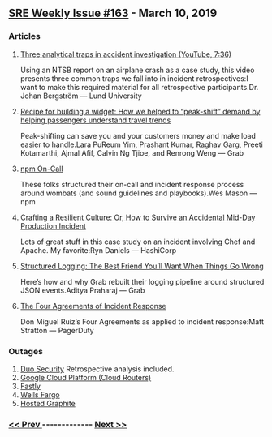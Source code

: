 ## [SRE Weekly Issue #163](https://sreweekly.com/sre-weekly-issue-163/) - March 10, 2019
### Articles

1. [Three analytical traps in accident investigation (YouTube, 7:36)](https://www.youtube.com/watch?v=TqaFT-0cY7U)

    Using an NTSB report on an airplane crash as a case study, this video presents three common traps we fall into in incident retrospectives:I want to make this required material for all retrospective participants.Dr. Johan Bergström — Lund University
1. [Recipe for building a widget: How we helped to “peak-shift” demand by helping passengers understand travel trends](https://engineering.grab.com/peak-shift-demand-travel-trends)

    Peak-shifting can save you and your customers money and make load easier to handle.Lara PuReum Yim, Prashant Kumar, Raghav Garg, Preeti Kotamarthi, Ajmal Afif, Calvin Ng Tjioe, and Renrong Weng — Grab

1. [npm On-Call](https://blog.npmjs.org/post/183244752515/npm-on-call)

    These folks structured their on-call and incident response process around wombats (and sound guidelines and playbooks).Wes Mason — npm
1. [Crafting a Resilient Culture: Or, How to Survive an Accidental Mid-Day Production Incident](https://www.infoq.com/articles/crafting-resilient-culture)

    Lots of great stuff in this case study on an incident involving Chef and Apache. My favorite:Ryn Daniels — HashiCorp
1. [Structured Logging: The Best Friend You’ll Want When Things Go Wrong](https://engineering.grab.com/structured-logging)

    Here’s how and why Grab rebuilt their logging pipeline around structured JSON events.Aditya Praharaj — Grab
1. [The Four Agreements of Incident Response](https://www.pagerduty.com/blog/four-agreements-incident-response/)

    Don Miguel Ruiz’s Four Agreements as applied to incident response:Matt Stratton — PagerDuty
### Outages

1. [Duo Security](https://status.duo.com/incidents/cs9fnvd44plb)
    Retrospective analysis included.
1. [Google Cloud Platform (Cloud Routers)](https://status.cloud.google.com/incident/cloud-networking/19005#19005001)
1. [Fastly](https://status.fastly.com/incidents/k0xmjw4y8rms)
1. [Wells Fargo](https://www.theblockcrypto.com/tiny/wells-fargo-experiencing-nationwide-outage-of-atms-and-online-banking-services/)
1. [Hosted Graphite](https://status.hostedgraphite.com/incidents/dw42jfp9wcjg)

### [ << Prev ](sreweekly-162.md) ------------- [ Next >> ](sreweekly-164.md)